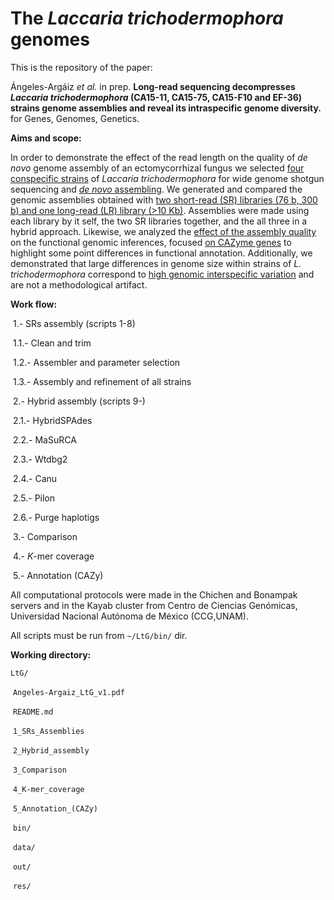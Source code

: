 # The *Laccaria trichodermophora* genomes

This is the repository of the paper:

Ángeles-Argáiz *et al.* in prep. **Long-read sequencing decompresses *Laccaria trichodermophora* (CA15-11, CA15-75, CA15-F10 and EF-36) strains genome assemblies and reveal its intraspecific genome diversity.** for Genes, Genomes, Genetics.



**Aims and scope:**

In order to demonstrate the effect of the read length on the quality of *de novo* genome assembly of an ectomycorrhizal fungus we selected <u>four conspecific strains</u> of *Laccaria trichodermophora* for wide genome shotgun sequencing and <u>*de novo* assembling</u>. We generated and compared the genomic assemblies obtained with <u>two short-read (SR) libraries (76 b, 300 b) and one long-read (LR) library (>10 Kb)</u>. Assemblies were made using each library by it self, the two SR libraries together, and the all three in a hybrid approach. Likewise, we analyzed the <u>effect of the assembly quality</u> on the functional genomic inferences, focused <u>on CAZyme genes</u> to highlight some point differences in functional annotation. Additionally, we demonstrated that large differences in genome size within strains of *L. trichodermophora* correspond to <u>high genomic interspecific variation</u> and are not a methodological artifact.



**Work flow:**

​	1.- SRs assembly (scripts 1-8)

​		1.1.- Clean and trim

​		1.2.- Assembler and parameter selection

​		1.3.- Assembly and refinement of all strains

​	2.- Hybrid assembly (scripts 9-)

​		2.1.- HybridSPAdes

​		2.2.- MaSuRCA

​		2.3.- Wtdbg2

​		2.4.- Canu

​		2.5.- Pilon

​		2.6.- Purge haplotigs

​	3.- Comparison

​	4.- *K*-mer coverage

​	5.- Annotation (CAZy)



All computational protocols were made in the Chichen and Bonampak servers and in the Kayab cluster from Centro de Ciencias Genómicas, Universidad Nacional Autónoma de México (CCG,UNAM).



All scripts must be run from `~/LtG/bin/` dir.



**Working directory:**

`LtG/`

​	`Angeles-Argaiz_LtG_v1.pdf`

​	`README.md`

​	`1_SRs_Assemblies`

​	`2_Hybrid_assembly`

​	`3_Comparison`

​	`4_K-mer_coverage`

​	`5_Annotation_(CAZy)`

​	`bin/`

​	`data/`

​	`out/`

​	`res/`

